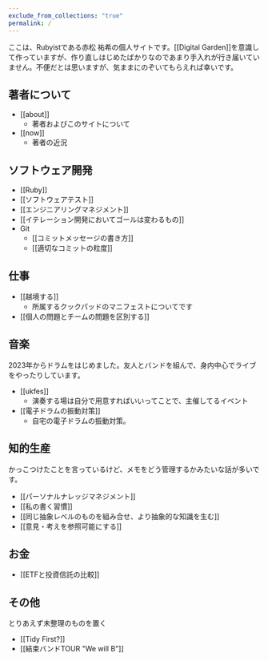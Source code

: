 ```yaml
---
exclude_from_collections: "true"
permalink: /
---
```

ここは、Rubyistである赤松 祐希の個人サイトです。[[Digital Garden]]を意識して作っていますが、作り直しはじめたばかりなのであまり手入れが行き届いていません。不便だとは思いますが、気ままにのぞいてもらえれば幸いです。

## 著者について

- [[about]]
	- 著者およびこのサイトについて
- [[now]]
	- 著者の近況

## ソフトウェア開発

- [[Ruby]]
- [[ソフトウェアテスト]]
- [[エンジニアリングマネジメント]]
- [[イテレーション開発においてゴールは変わるもの]]
- Git
	- [[コミットメッセージの書き方]]
	- [[適切なコミットの粒度]]

## 仕事

- [[越境する]]
	- 所属するクックパッドのマニフェストについてです
- [[個人の問題とチームの問題を区別する]]

## 音楽

2023年からドラムをはじめました。友人とバンドを組んで、身内中心でライブをやったりしています。

- [[ukfes]]
	- 演奏する場は自分で用意すればいいってことで、主催してるイベント
- [[電子ドラムの振動対策]]
	- 自宅の電子ドラムの振動対策。

## 知的生産

かっこつけたことを言っているけど、メモをどう管理するかみたいな話が多いです。

- [[パーソナルナレッジマネジメント]]
- [[私の書く習慣]]
- [[同じ抽象レベルのものを組み合せ、より抽象的な知識を生む]]
- [[意見・考えを参照可能にする]]

## お金

- [[ETFと投資信託の比較]]

## その他

とりあえず未整理のものを置く

- [[Tidy First?]]
- [[結束バンドTOUR "We will B"]]
